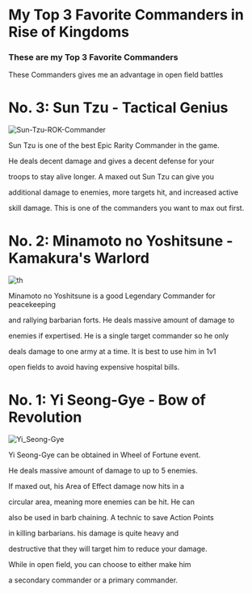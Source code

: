 # My Top 3 Favorite Commanders in Rise of Kingdoms

### These are my Top 3 Favorite Commanders


These Commanders gives me an advantage in open field battles

# **No. 3: Sun Tzu - Tactical Genius**

![Sun-Tzu-ROK-Commander](https://user-images.githubusercontent.com/102574739/162379939-bcfd7666-aa2e-4d42-b4c7-b35fbccd7d8c.png)


Sun Tzu is one of the best Epic Rarity Commander in the game. 

He deals decent damage and gives a decent defense for your 

troops to stay alive longer. A maxed out Sun Tzu can give you

additional damage to enemies, more targets hit, and increased active

skill damage. This is one of the commanders you want to max out first.



# **No. 2: Minamoto no Yoshitsune - Kamakura's Warlord**

![th](https://user-images.githubusercontent.com/102574739/162380498-fcc224f8-f72f-44d4-850d-a6e8f2a7fa78.jpg)

Minamoto no Yoshitsune is a good Legendary Commander for peacekeeping

and rallying barbarian forts. He deals massive amount of damage to 

enemies if expertised. He is a single target commander so he only

deals damage to one army at a time. It is best to use him in 1v1

open fields to avoid having expensive hospital bills.

# **No. 1: Yi Seong-Gye - Bow of Revolution**

![Yi_Seong-Gye](https://user-images.githubusercontent.com/102574739/162381574-8c453a69-b94c-4dc3-a1b7-da6d7b9d193f.png)

Yi Seong-Gye can be obtained in Wheel of Fortune event. 

He deals massive amount of damage to up to 5 enemies.

If maxed out, his Area of Effect damage now hits in a 

circular area, meaning more enemies can be hit. He can

also be used in barb chaining. A technic to save Action Points

in killing barbarians. his damage is quite heavy and

destructive that they will target him to reduce your damage.

While in open field, you can choose to either make him 

a secondary commander or a primary commander.


[^1]: That's all and Thank You! (Made by: Jecris Lorenzo L. Gangcuangco from 9 Arrowsmith B)






 

